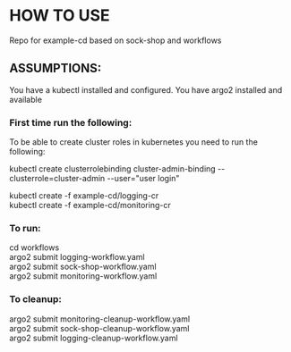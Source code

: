 # HOW TO USE

Repo for example-cd based on sock-shop and workflows

## ASSUMPTIONS:

You have a kubectl installed and configured. You have argo2 installed and available

### First time run the following:

To be able to create cluster roles in kubernetes you need to run the following:

kubectl create clusterrolebinding cluster-admin-binding --clusterrole=cluster-admin --user="user login"  

kubectl create -f example-cd/logging-cr  
kubectl create -f example-cd/monitoring-cr  

### To run:

cd workflows  
argo2 submit logging-workflow.yaml  
argo2 submit sock-shop-workflow.yaml  
argo2 submit monitoring-workflow.yaml  

### To cleanup:

argo2 submit monitoring-cleanup-workflow.yaml  
argo2 submit sock-shop-cleanup-workflow.yaml  
argo2 submit logging-cleanup-workflow.yaml  

